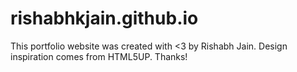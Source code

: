 # rishabhkjain.github.io
This portfolio website was created with <3 by Rishabh Jain. Design inspiration comes from HTML5UP. Thanks!
